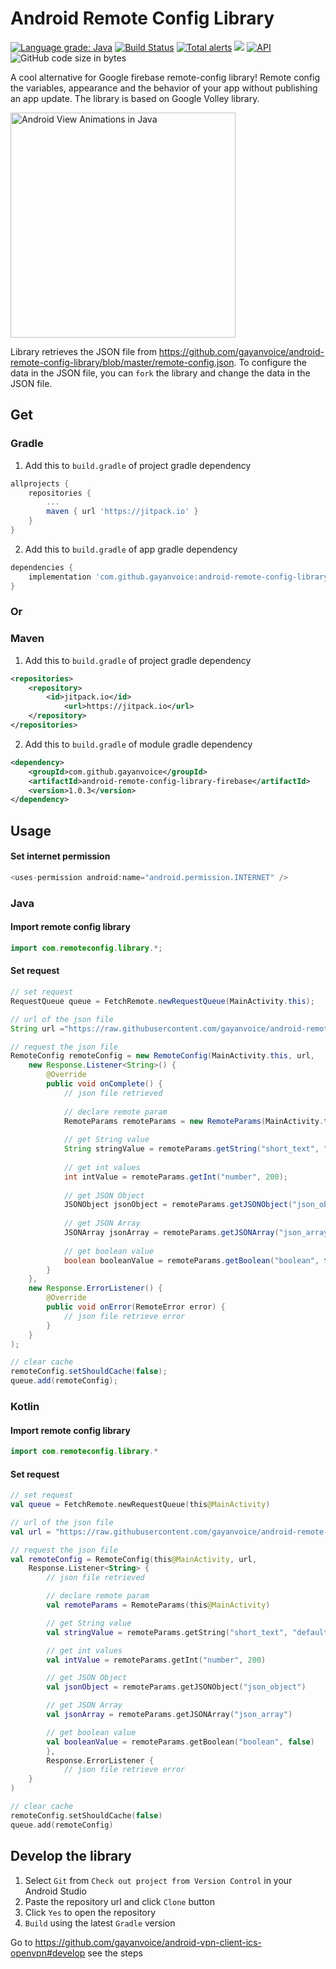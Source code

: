 # Android Remote Config Library

[![Language grade: Java](https://img.shields.io/lgtm/grade/java/g/gayanvoice/android-remote-config-library.svg?logo=lgtm&logoWidth=18)](https://lgtm.com/projects/g/gayanvoice/android-remote-config-library/context:java) [![Build Status](https://travis-ci.org/gayanvoice/android-remote-config-library-firebase.svg?branch=master)](https://travis-ci.org/gayanvoice/android-remote-config-library-firebase) [![Total alerts](https://img.shields.io/lgtm/alerts/g/gayanvoice/android-remote-config-library.svg?logo=lgtm&logoWidth=18)](https://lgtm.com/projects/g/gayanvoice/android-remote-config-library/alerts/) [![](https://jitpack.io/v/gayanvoice/android-remote-config-library.svg)](https://jitpack.io/#gayanvoice/android-remote-config-library) [![API](https://img.shields.io/badge/API-14%2B-brightgreen.svg?style=flat)](https://android-arsenal.com/api?level=14) ![GitHub code size in bytes](https://img.shields.io/github/languages/code-size/gayanvoice/android-remote-config-library)

A cool alternative for Google firebase remote-config library! Remote config the variables, appearance and the behavior of your app without publishing an app update. The library is based on Google Volley library.

<img width="360" alt="Android View Animations in Java" src="https://raw.githubusercontent.com/gayanvoice/android-remote-config-library/master/remote-configure-app.gif">

Library retrieves the JSON file from https://github.com/gayanvoice/android-remote-config-library/blob/master/remote-config.json.
To configure the data in the JSON file, you can `fork` the library and change the data in the JSON file.

## Get
### Gradle
1. Add this to `build.gradle` of project gradle dependency
```groovy
allprojects {
	repositories {
		...
 		maven { url 'https://jitpack.io' }
	}
}
```
2. Add this to `build.gradle` of app gradle dependency
```groovy
dependencies {
	implementation 'com.github.gayanvoice:android-remote-config-library-firebase:1.0.3'
}
```
### Or
### Maven
1. Add this to `build.gradle` of project gradle dependency

```xml
<repositories>
	<repository>
		<id>jitpack.io</id>
	    	<url>https://jitpack.io</url>
	</repository>
</repositories>
```
2. Add this to `build.gradle` of module gradle dependency
```xml
<dependency>
	<groupId>com.github.gayanvoice</groupId>
	<artifactId>android-remote-config-library-firebase</artifactId>
	<version>1.0.3</version>
</dependency>
```
## Usage
#### Set internet permission
```groovy
<uses-permission android:name="android.permission.INTERNET" />
```
### Java
#### Import remote config library

```java
import com.remoteconfig.library.*;
```
#### Set request
```java
// set request
RequestQueue queue = FetchRemote.newRequestQueue(MainActivity.this);

// url of the json file
String url ="https://raw.githubusercontent.com/gayanvoice/android-remote-config-library/master/remote-config.json";

// request the json file
RemoteConfig remoteConfig = new RemoteConfig(MainActivity.this, url,
	new Response.Listener<String>() {
		@Override
		public void onComplete() {
			// json file retrieved
			
			// declare remote param
			RemoteParams remoteParams = new RemoteParams(MainActivity.this);
			
			// get String value
			String stringValue = remoteParams.getString("short_text", "default_text");
			
			// get int values
			int intValue = remoteParams.getInt("number", 200);
			
			// get JSON Object
			JSONObject jsonObject = remoteParams.getJSONObject("json_object");
			
			// get JSON Array
			JSONArray jsonArray = remoteParams.getJSONArray("json_array");
			
			// get boolean value
			boolean booleanValue = remoteParams.getBoolean("boolean", false);
		}
	},
	new Response.ErrorListener() {
		@Override
		public void onError(RemoteError error) {
			// json file retrieve error
		}
	}
);

// clear cache
remoteConfig.setShouldCache(false);
queue.add(remoteConfig);
```
### Kotlin
#### Import remote config library
```java
import com.remoteconfig.library.*
```
#### Set request
```kotlin
// set request
val queue = FetchRemote.newRequestQueue(this@MainActivity)

// url of the json file
val url = "https://raw.githubusercontent.com/gayanvoice/android-remote-config-library/master/remote-config.json"

// request the json file
val remoteConfig = RemoteConfig(this@MainActivity, url,
	Response.Listener<String> {
		// json file retrieved

		// declare remote param
		val remoteParams = RemoteParams(this@MainActivity)

		// get String value
		val stringValue = remoteParams.getString("short_text", "default_text")

		// get int values
		val intValue = remoteParams.getInt("number", 200)

		// get JSON Object
		val jsonObject = remoteParams.getJSONObject("json_object")

		// get JSON Array
		val jsonArray = remoteParams.getJSONArray("json_array")

		// get boolean value
		val booleanValue = remoteParams.getBoolean("boolean", false)
		},
		Response.ErrorListener {
		    // json file retrieve error
	}
)

// clear cache
remoteConfig.setShouldCache(false)
queue.add(remoteConfig)
```
## Develop the library

1. Select `Git` from `Check out project from Version Control` in your Android Studio
2. Paste the repository url and click `Clone` button
3. Click `Yes` to open the repository
4. `Build` using the latest `Gradle` version

Go to https://github.com/gayanvoice/android-vpn-client-ics-openvpn#develop see the steps
